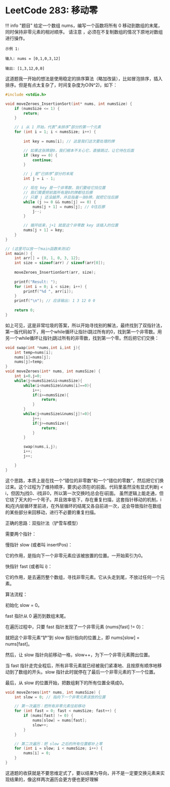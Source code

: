 # LeetCode 283: 移动零
!!! info "题目"
    给定一个数组 nums，编写一个函数将所有 0 移动到数组的末尾，同时保持非零元素的相对顺序。
    请注意 ，必须在不复制数组的情况下原地对数组进行操作。

    示例 1:

    输入: nums = [0,1,0,3,12]

    输出: [1,3,12,0,0]
这道题我一开始的想法是使用稳定的排序算法（略加改装），比如冒泡排序，插入排序。但是有点太复杂了，时间复杂度为O(N^2)，如下：
```c
#include <stdio.h>

void moveZeroes_InsertionSort(int* nums, int numsSize) {
    if (numsSize <= 1) {
        return;
    }

    // i 从 1 开始，代表“未排序”部分的第一个元素
    for (int i = 1; i < numsSize; i++) {
        
        int key = nums[i]; // 这是我们这次要处理的牌

        // 如果这张牌是0，我们根本不关心它，直接跳过，让它待在后面
        if (key == 0) {
            continue;
        }

        // j 是“已排序”部分的末尾
        int j = i - 1;

        // 现在 key 是一个非零数，我们要给它找位置
        // 我们需要把前面所有是0的牌都往后挪
        // 只要 j 还没越界，并且指着一张0牌，就把它往后挪
        while (j >= 0 && nums[j] == 0) {
            nums[j + 1] = nums[j]; // 0往后挪
            j--;
        }

        // 循环结束，j+1 就是这个非零数 key 该插入的位置
        nums[j + 1] = key;
    }
}

// (这里可以放一个main函数来测试)
int main() {
    int arr[] = {0, 1, 0, 3, 12};
    int size = sizeof(arr) / sizeof(arr[0]);
    
    moveZeroes_InsertionSort(arr, size);
    
    printf("Result: ");
    for (int i = 0; i < size; i++) {
        printf("%d ", arr[i]);
    }
    printf("\n"); // 应该输出: 1 3 12 0 0 
    
    return 0;
}
```


如上可见，这是非常垃圾的答案，所以开始寻找别的解法，最终找到了双指针法，第一版代码如下，用一个while循环让指针i跳过所有的0，找到第一个非零数。用另一个while循环让指针j跳过所有的非零数，找到第一个零。然后把它们交换：
```c
void swap(int *nums,int i,int j){
    int temp=nums[i];
    nums[i]=nums[j];
    nums[j]=temp;
}
void moveZeroes(int* nums, int numsSize) {
    int i=0,j=0;
    while(j<numsSize&&i<numsSize){
        while(i<numsSize&&nums[i]==0){
            i++;
            if(i>=numsSize){
                return;
            }
        }
        while(j<numsSize&&nums[j]!=0){
            j++;
            if(j>=numsSize){
                return;
            }
        }

        swap(nums,i,j);
        i++;
        j++;

    }
}
```
这个思路，本质上是在找一个“错位的非零数”和一个“错位的零数”，然后把它们换过来。这个过程为了维持顺序，要求j必须在i的前面。代码里虽然没有显式判断j < i，但因为j找0、i找非0，所以第一次交换时j总会在i前面。
虽然逻辑上能走通，但它绕了天大的一个弯子。并且效率低下，存在重复扫描，这套指针移动的机制，i和j在内层循环里前进，在外层循环的结尾又各自前进一次，这会导致指针在数组的某些部分来回移动，进行不必要的重复扫描。

正确的思路：双指针法（铲雪车模型）

需要两个指针：

慢指针 slow (或者叫 insertPos)：

它的作用，是指向下一个非零元素应该被放置的位置。一开始索引为0。

快指针 fast (或者叫 i)：

它的作用，是去遍历整个数组，寻找非零元素。它从头走到尾，不放过任何一个元素。

算法流程：

初始化 slow = 0。

fast 指针从 0 遍历到数组末尾。

在遍历过程中，只要 fast 指针发现了一个非零元素 (nums[fast] != 0)：

就把这个非零元素“铲”到 slow 指针指向的位置上，即 nums[slow] = nums[fast]。

然后，让 slow 指针向前移动一格，slow++，为下一个非零元素腾出位置。

当 fast 指针走完全程后，所有非零元素就已经被我们紧凑地、且按原有顺序地移动到了数组的开头。slow 指针此时就停在了最后一个非零元素的下一个位置。

最后，从 slow 的位置开始，把数组剩下的所有位置全填成0。

```c
void moveZeroes(int* nums, int numsSize) {
    int slow = 0; // 指向下一个非零元素该放的位置

    // 第一次遍历：把所有非零元素往前移动
    for (int fast = 0; fast < numsSize; fast++) {
        if (nums[fast] != 0) {
            nums[slow] = nums[fast];
            slow++;
        }
    }

    // 第二次遍历：把 slow 之后的所有位置都补上零
    for (int i = slow; i < numsSize; i++) {
        nums[i] = 0;
    }
}
```
这道题的收获就是不要思维定式了，要以结果为导向，并不是一定要交换元素来实现结果的，像这样两次遍历会更方便也更好理解
